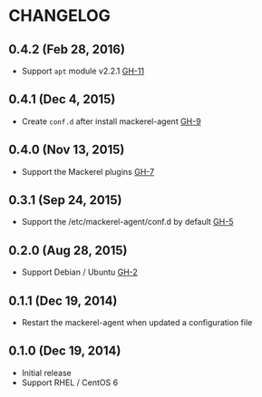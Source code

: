 CHANGELOG
================================================================================

0.4.2 (Feb 28, 2016)
--------------------------------------------------------------------------------

- Support `apt` module v2.2.1 [GH-11](https://github.com/Tomohiro/puppet-mackerel_agent/pull/11)


0.4.1 (Dec 4, 2015)
--------------------------------------------------------------------------------

- Create `conf.d` after install mackerel-agent [GH-9](https://github.com/Tomohiro/puppet-mackerel_agent/pull/9)


0.4.0 (Nov 13, 2015)
--------------------------------------------------------------------------------

- Support the Mackerel plugins [GH-7](https://github.com/Tomohiro/puppet-mackerel_agent/pull/7)


0.3.1 (Sep 24, 2015)
--------------------------------------------------------------------------------

- Support the /etc/mackerel-agent/conf.d by default [GH-5](https://github.com/Tomohiro/puppet-mackerel_agent/pull/5)


0.2.0 (Aug 28, 2015)
--------------------------------------------------------------------------------

- Support Debian / Ubuntu [GH-2](https://github.com/Tomohiro/puppet-mackerel_agent/pull/2)


0.1.1 (Dec 19, 2014)
--------------------------------------------------------------------------------

- Restart the mackerel-agent when updated a configuration file


0.1.0 (Dec 19, 2014)
--------------------------------------------------------------------------------

- Initial release
- Support RHEL / CentOS 6

